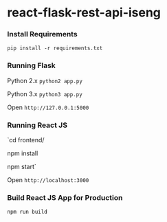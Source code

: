 # react-flask-rest-api-iseng

### Install Requirements

`pip install -r requirements.txt`

### Running Flask

Python 2.x
`python2 app.py`

Python 3.x
`python3 app.py`

Open `http://127.0.0.1:5000`

### Running React JS

`cd frontend/

npm install

npm start`

Open `http://localhost:3000`

### Build React JS App for Production

`npm run build`
